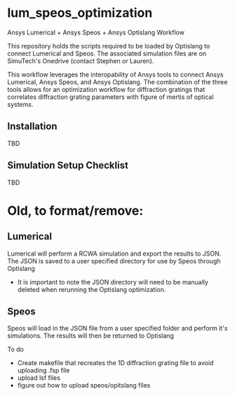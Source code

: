 # lum_speos_optimization
Ansys Lumerical + Ansys Speos + Ansys Optislang Workflow

This repository holds the scripts required to be loaded by Optislang to connect Lumerical and Speos.
The associated simulation files are on SimuTech's Onedrive (contact Stephen or Lauren).

This workflow leverages the interopability of Ansys tools to connect Ansys Lumerical, Ansys Speos, and Ansys Optislang. The combination of the three tools allows for an optimization workflow for diffraction gratings that correlates diffraction grating parameters with figure of mertis of optical systems.

## Installation
TBD

## Simulation Setup Checklist
TBD


# Old, to format/remove:

## Lumerical
Lumerical will perform a RCWA simulation and export the results to JSON.
The JSON is saved to a user specified directory for use by Speos through Optislang
- It is important to note the JSON directory will need to be manually deleted when rerunning the Optislang optimization.
## Speos
Speos will load in the JSON file from a user specified folder and perform it's simulations. The results will then be returned to Optislang

To do 
 - Create makefile that recreates the 1D diffraction grating file to avoid uploading .fsp file
 - upload lsf files
 - figure out how to upload speos/opitslang files
